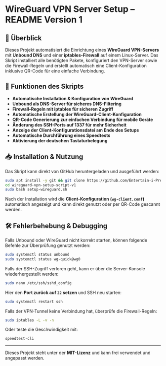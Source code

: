 # WireGuard VPN Server Setup – README Version 1

## 📌 Überblick
Dieses Projekt automatisiert die Einrichtung eines **WireGuard VPN-Servers** mit **Unbound DNS** und einer **iptables-Firewall** auf einem Linux-Server. Das Skript installiert alle benötigten Pakete, konfiguriert den VPN-Server sowie die Firewall-Regeln und erstellt automatisch eine Client-Konfiguration inklusive QR-Code für eine einfache Verbindung.

## 🔹 Funktionen des Skripts
- **Automatische Installation & Konfiguration von WireGuard**
- **Unbound als DNS-Server für sicheres DNS-Filtering**
- **Firewall-Regeln mit iptables für sicheren Zugriff**
- **Automatische Erstellung der WireGuard-Client-Konfiguration**
- **QR-Code Generierung zur einfachen Verbindung für mobile Geräte**
- **Änderung des SSH-Ports auf 1337 für mehr Sicherheit**
- **Anzeige der Client-Konfigurationsdatei am Ende des Setups**
- **Automatische Durchführung eines Speedtests**
- **Aktivierung der deutschen Tastaturbelegung**

## 📥 Installation & Nutzung
Das Skript kann direkt von GitHub heruntergeladen und ausgeführt werden:
```bash
sudo apt install -y git && git clone https://github.com/Entertain-i-Pro/wireguard-vpn-setup-script-v1
cd wireguard-vpn-setup-script-v1
sudo bash setup-wireguard.sh
```
Nach der Installation wird die **Client-Konfiguration (`wg-client.conf`)** automatisch angezeigt und kann direkt genutzt oder per QR-Code gescannt werden.

## 🛠 Fehlerbehebung & Debugging
Falls Unbound oder WireGuard nicht korrekt starten, können folgende Befehle zur Überprüfung genutzt werden:
```bash
sudo systemctl status unbound
sudo systemctl status wg-quick@wg0
```
Falls der SSH-Zugriff verloren geht, kann er über die Server-Konsole wiederhergestellt werden:
```bash
sudo nano /etc/ssh/sshd_config
```
Hier den **Port zurück auf `22` setzen** und SSH neu starten:
```bash
sudo systemctl restart ssh
```
Falls der VPN-Tunnel keine Verbindung hat, überprüfe die Firewall-Regeln:
```bash
sudo iptables -L -v -n
```
Oder teste die Geschwindigkeit mit:
```bash
speedtest-cli
```

---
Dieses Projekt steht unter der **MIT-Lizenz** und kann frei verwendet und angepasst werden.
